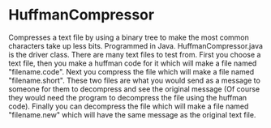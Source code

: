 # HuffmanCompressor
Compresses a text file by using a binary tree to make the most common characters take up less bits. Programmed in Java. HuffmanCompressor.java is the driver class. There are many text files to test from. First you choose a text file, then you make a huffman code for it which will make a file named "filename.code". Next you compress the file which will make a file named "filename.short". These two files are what you would send as a message to someone for them to decompress and see the original message (Of course they would need the program to decompress the file using the huffman code). Finally you can decompress the file which will make a file named "filename.new" which will have the same message as the original text file.
